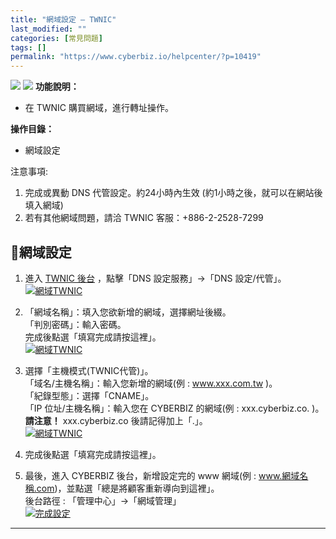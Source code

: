 ```yaml
---
title: "網域設定 – TWNIC"
last_modified: ""
categories: [常見問題]
tags: []
permalink: "https://www.cyberbiz.io/helpcenter/?p=10419"
---
```


![](https://www.cyberbiz.io/helpcenter/wp-content/uploads/一般版3.png)
![](https://www.cyberbiz.io/helpcenter/wp-content/uploads/PLUS版3.png)
**功能說明：**  

* 在 TWNIC 購買網域，進行轉址操作。

**操作目錄：**

* 網域設定

注意事項:  

1. 完成或異動 DNS 代管設定。約24小時內生效 (約1小時之後，就可以在網站後填入網域) 
2. 若有其他網域問題，請洽 TWNIC 客服：+886-2-2528-7299



## 📌網域設定



1. 進入 [ TWNIC 後台](https://rs.twnic.tw/cgi-bin/setupdns.cgi) ，點擊「DNS 設定服務」→「DNS 設定/代管」。 [![網域TWNIC](https://www.cyberbiz.io/support/wp-content/uploads/網域TWNIC01.png)](https://www.cyberbiz.io/support/wp-content/uploads/網域TWNIC01.png)
2. 「網域名稱」：填入您欲新增的網域，選擇網址後綴。  
「判別密碼」：輸入密碼。  
完成後點選「填寫完成請按這裡」。  
[![網域TWNIC](https://www.cyberbiz.io/support/wp-content/uploads/網域TWNIC02.png)](https://www.cyberbiz.io/support/wp-content/uploads/網域TWNIC02.png)

3. 選擇「主機模式(TWNIC代管)」。  
「域名/主機名稱」：輸入您新增的網域(例 : www.xxx.com.tw )。  
「紀錄型態」：選擇「CNAME」。  
「IP 位址/主機名稱」：輸入您在 CYBERBIZ 的網域(例 : xxx.cyberbiz.co. )。  
**請注意！** xxx.cyberbiz.co 後請記得加上「.」。  
[![網域TWNIC](https://www.cyberbiz.io/support/wp-content/uploads/網域TWNIC03.png)](https://www.cyberbiz.io/support/wp-content/uploads/網域TWNIC03.png)

4. 完成後點選「填寫完成請按這裡」。


5. 最後，進入 CYBERBIZ 後台，新增設定完的 www 網域(例 : www.網域名稱.com)，並點選「總是將顧客重新導向到這裡」。  
後台路徑 : 「管理中心」→「網域管理」  
[![完成設定](https://www.cyberbiz.io/support/wp-content/uploads/網域設定-HiNet12.png)](https://www.cyberbiz.io/support/wp-content/uploads/網域設定-HiNet12.png)

* * *



